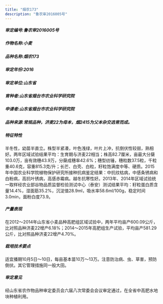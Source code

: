 ```yaml
---
title: "烟农173"
description: "鲁农审2016005号"
---
```

##### 审定编号:鲁农审2016005号

##### 作物名称:小麦

##### 品种名称:烟农173

##### 审定年份:2016

##### 审定单位:山东省

##### 育种者:山东省烟台市农业科学研究院

##### 申请者:山东省烟台市农业科学研究院

##### 品种来源:常规品种，济麦22为母本，烟2415为父本杂交选育而成。

##### 特征特性
半冬性，幼苗半直立。株型半紧凑，叶色浅绿，叶片上冲，抗倒伏性较弱，熟相好。两年区域试验结果平均：生育期与济麦22相当；株高82.7厘米，亩最大分蘖103.0万，亩有效穗43.9万，分蘖成穗率42.6%；穗型纺锤，穗粒数37.5粒，千粒重40.6克，容重815.3克/升；长芒、白壳、白粒，籽粒饱满度中等、硬质。2015年中国农业科学院植物保护研究所接种抗病鉴定结果：中抗纹枯病，中感条锈病和白粉病，高抗叶锈病，高感赤霉病。越冬抗寒性好。2013年、2014年区域试验统一取样经农业部谷物品质监督检验测试中心（泰安）测试结果平均：籽粒蛋白质含量14.4%，湿面筋35.2%，沉淀值28.9ml，吸水率58.6ml/100g，稳定时间3.0min，面粉白度73.9。

##### 产量表现
在2012～2014年山东省小麦品种高肥组区域试验中，两年平均亩产600.09公斤，比对照品种济麦22增产6.18%；2014～2015年高肥组生产试验，平均亩产581.29公斤，比对照品种济麦22增产4.70%。

##### 栽培技术要点
适宜播期10月5日～10日，每亩基本苗10万～13万。注意防治病、虫、草害，预防倒伏。其它管理措施同一般大田。

##### 审定意见
经山东省农作物品种审定委员会六届八次常委会会议审定通过，在全省中高肥水地块种植利用。
